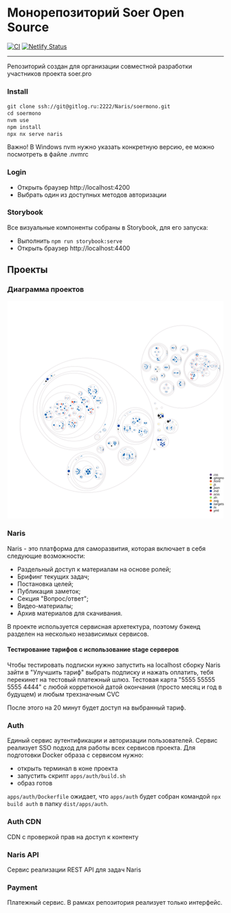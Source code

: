 # Монорепозиторий Soer Open Source

[![CI](https://github.com/zenby/naris/actions/workflows/test.yml/badge.svg)](https://github.com/zenby/naris/actions/workflows/test.yml)
[![Netlify Status](https://api.netlify.com/api/v1/badges/78542e1b-51fe-4d2c-a604-a36e75306933/deploy-status)](https://app.netlify.com/sites/lovely-flan-99671a/deploys)

---

Репозиторий создан для организации совместной разработки участников проекта soer.pro

### Install

```
git clone ssh://git@gitlog.ru:2222/Naris/soermono.git
cd soermono
nvm use
npm install
npx nx serve naris
```

Важно! В Windows nvm нужно указать конкретную версию, ее можно посмотреть в файле .nvmrc

### Login

- Открыть браузер http://localhost:4200
- Выбрать один из доступных методов авторизации

### Storybook

Все визуальные компоненты собраны в Storybook, для его запуска:

- Выполнить `npm run storybook:serve`
- Открыть браузер http://localhost:4400

## Проекты

### Диаграмма проектов

![Visualization of the codebase](./diagram.svg)

### Naris

Naris - это платформа для саморазвития, которая включает в себя следующие возможности:

- Раздельный доступ к материалам на основе ролей;
- Брифинг текущих задач;
- Постановка целей;
- Публикация заметок;
- Секция "Вопрос/ответ";
- Видео-материалы;
- Архив материалов для скачивания.

В проекте используется сервисная архетектура, поэтому бэкенд разделен на несколько независимых сервисов.

#### Тестирование тарифов с использование stage серверов

Чтобы тестировать подписки нужно запустить на localhost сборку Naris зайти в "Улучшить тариф" выбрать подписку и нажать оплатить, тебя перекинет на тестовый платежный шлюз.
Тестовая карта "5555 55555 5555 4444" с любой корреткной датой окончания (просто месяц и год в будущем) и любым трехзначным CVC

После этого на 20 минут будет доступ на выбранный тариф.
### Auth

Единый сервис аутентификации и авторизации пользователей. Сервис реализует SSO подход для работы всех сервисов проекта.
Для подготовки  Docker образа с сервисом нужно:
 * открыть терминал в коне проекта
 * запустить скрипт `apps/auth/build.sh`
 * образ готов

`apps/auth/Dockerfile` ожидает, что `apps/auth` будет собран командой `npx build auth` в папку `dist/apps/auth`.



### Auth CDN

CDN с проверкой прав на доступ к контенту

### Naris API

Сервис реализации REST API для задач Naris

### Payment

Платежный сервис. В рамках репозитория реализует только интерфейс.



